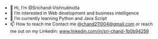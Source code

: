 - 👋 Hi, I’m @Srichand-Vishnubhotla
- 👀 I’m interested in Web development and business intelligence
- 🌱 I’m currently learning Python and Java Script
- 📫 How to reach me Contact me @chand211004@gmail.com or reach me out on my Linkedin: www.linkedin.com/in/sri-chand-1b0b94259 

<!---
Srichand-Vishnubhotla/Srichand-Vishnubhotla is a ✨ special ✨ repository because its `README.md` (this file) appears on your GitHub profile.
You can click the Preview link to take a look at your changes.
--->
